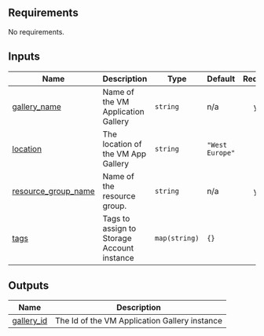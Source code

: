 <!-- BEGIN_TF_DOCS -->
## Requirements

No requirements.

## Inputs

| Name | Description | Type | Default | Required |
|------|-------------|------|---------|:--------:|
| <a name="input_gallery_name"></a> [gallery\_name](#input\_gallery\_name) | Name of the VM Application Gallery | `string` | n/a | yes |
| <a name="input_location"></a> [location](#input\_location) | The location of the VM App Gallery | `string` | `"West Europe"` | no |
| <a name="input_resource_group_name"></a> [resource\_group\_name](#input\_resource\_group\_name) | Name of the resource group. | `string` | n/a | yes |
| <a name="input_tags"></a> [tags](#input\_tags) | Tags to assign to Storage Account instance | `map(string)` | `{}` | no |

## Outputs

| Name | Description |
|------|-------------|
| <a name="output_gallery_id"></a> [gallery\_id](#output\_gallery\_id) | The Id of the VM Application Gallery instance |
<!-- END_TF_DOCS -->